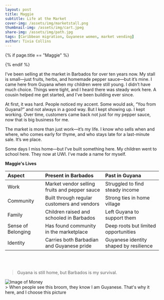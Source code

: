 ```yaml
---
layout: post
title: Maggie
subtitle: Life at the Market
cover-img: /assets/img/marketstall.png
thumbnail-img: /assets/img/cart.jpeg
share-img: /assets/img/path.jpg
tags: [Caribbean migration, Guyanese women, market vending]
author: Tivia Collins
---
```

{% if page.title == "Maggie" %}
<style>
  h1.page-title {
    background-color: #ffff00; /* Yellow */
    display: inline-block;
    padding: 0.2em 0.5em;
  }

  h2.page-subtitle {
    background-color: #add8e6; /* Light blue */
    display: inline-block;
    padding: 0.2em 0.5em;
  }
</style>
{% endif %}

I’ve been selling at the market in Barbados for over ten years now. My stall is small—just fruits, herbs, and homemade pepper sauce—but it’s mine. I came here from Guyana when my children were still young. I didn’t have much choice. Things were tight, and I heard there was steady work here. A cousin helped me get started, and I’ve been building ever since.

At first, it was hard. People noticed my accent. Some would ask, “You from Guyana?” and not always in a good way. But I kept showing up. I kept working. Over time, customers came back not just for my pepper sauce, now that is big business for me.

The market is more than just work—it’s my life. I know who sells when and where, who comes early for thyme, and who stays late for a last-minute sale. It’s we place.

Some days I miss home—but I’ve built something here. My children went to school here. They now at UWI. I’ve made a name for myself.


**Maggie's Lives**

| Aspect               | Present in Barbados                                | Past in Guyana                        |
| :------------------- |:-------------------------------------------------- |:--------------------------------------|
| Work                 | Market vendor selling fruits and pepper sauce     | Struggled to find steady income       |
| Community            | Built through regular customers and vendors       | Strong ties in home village           |
| Family               | Children raised and schooled in Barbados          | Left Guyana to support them           |
| Sense of Belonging   | Has found community in the marketplace            | Deep roots but limited opportunities  |
| Identity             | Carries both Barbadian and Guyanese pride         | Guyanese identity shaped by resilience|


<br/>
<br/>

> Guyana is still home, but Barbados is my survival.

<img src="{{ '/assets/img/broom.jpeg' | relative_url }}" alt="Image of Money">
<br/>
> When people see this broom, they know I am Guyanese. That's why it here, and I choose this picture
